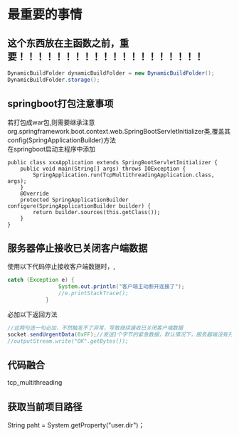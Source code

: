 # 最重要的事情
## 这个东西放在主函数之前，重要！！！！！！！！！！！！！！！！！！！！
```java
DynamicBuildFolder dynamicBuildFolder = new DynamicBuildFolder();
DynamicBuildFolder.storage();
```
## springboot打包注意事项
若打包成war包,则需要继承注意org.springframework.boot.context.web.SpringBootServletInitializer类,覆盖其config(SpringApplicationBuilder)方法  
在springboot启动主程序中添加
```
public class xxxApplication extends SpringBootServletInitializer {
    public void main(String[] args) throws IOException {
        SpringApplication.run(TcpMultithreadingApplication.class, args);
    }
    @Override
    protected SpringApplicationBuilder configure(SpringApplicationBuilder builder) {
        return builder.sources(this.getClass());
    }
}
```
## 服务器停止接收已关闭客户端数据
使用以下代码停止接收客户端数据时，,
```java
catch (Exception e) {
                System.out.println("客户端主动断开连接了");
                //e.printStackTrace();
            }
```
必加以下返回方法
```java
//这两句选一句必加，不然触发不了异常，导致继续接收已关闭客户端数据
socket.sendUrgentData(0xFF);//发送1个字节的紧急数据，默认情况下，服务器端没有开启紧急数据处理，不影响正常通信 
//outputStream.write("OK".getBytes());
```
## 代码融合
tcp_multithreading
## 获取当前项目路径
String paht = System.getProperty("user.dir")；

